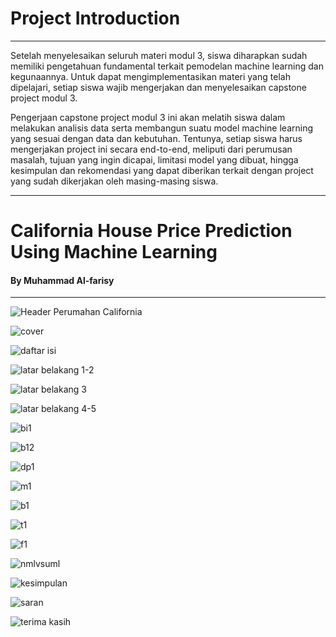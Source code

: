 # Project Introduction
<hr>
Setelah menyelesaikan seluruh materi modul 3, siswa diharapkan sudah memiliki pengetahuan fundamental terkait pemodelan machine learning dan kegunaannya. Untuk dapat
mengimplementasikan materi yang telah dipelajari, setiap siswa wajib mengerjakan dan menyelesaikan capstone project modul 3.

Pengerjaan capstone project modul 3 ini akan melatih siswa dalam melakukan analisis data serta membangun suatu model machine learning yang sesuai dengan data dan kebutuhan. Tentunya, setiap siswa harus mengerjakan project ini secara end-to-end, meliputi dari perumusan masalah, tujuan yang ingin dicapai, limitasi model yang dibuat, hingga kesimpulan dan rekomendasi yang dapat diberikan terkait dengan project yang sudah dikerjakan oleh masing-masing siswa.
<hr>

# California House Price Prediction Using Machine Learning


#### By Muhammad Al-farisy
<hr>

![Header Perumahan California](https://github.com/mhdalfarisy/California-House-Price-Prediction-Using-Machine-Learning/blob/main/gambar/1-Skyline_Street-Scene_CC_RET_conversion1_920.jpg)


![cover](https://github.com/mhdalfarisy/California-House-Price-Prediction-Using-Machine-Learning/blob/main/gambar/cover.JPG)

![daftar isi](https://github.com/mhdalfarisy/California-House-Price-Prediction-Using-Machine-Learning/blob/main/gambar/di.JPG)

![latar belakang 1-2](https://github.com/mhdalfarisy/California-House-Price-Prediction-Using-Machine-Learning/blob/main/gambar/lb1.JPG)

![latar belakang 3](https://github.com/mhdalfarisy/California-House-Price-Prediction-Using-Machine-Learning/blob/main/gambar/lb2.JPG)

![latar belakang 4-5](https://github.com/mhdalfarisy/California-House-Price-Prediction-Using-Machine-Learning/blob/main/gambar/lb3.JPG)

![bi1](https://github.com/mhdalfarisy/California-House-Price-Prediction-Using-Machine-Learning/blob/main/gambar/da1.JPG)

![b12](https://github.com/mhdalfarisy/California-House-Price-Prediction-Using-Machine-Learning/blob/main/gambar/da2.JPG)

![dp1](https://github.com/mhdalfarisy/California-House-Price-Prediction-Using-Machine-Learning/blob/main/gambar/dp1.JPG)

![m1](https://github.com/mhdalfarisy/California-House-Price-Prediction-Using-Machine-Learning/blob/main/gambar/m1.JPG)

![b1](https://github.com/mhdalfarisy/California-House-Price-Prediction-Using-Machine-Learning/blob/main/gambar/b1.JPG)

![t1](https://github.com/mhdalfarisy/California-House-Price-Prediction-Using-Machine-Learning/blob/main/gambar/t1.JPG)

![f1](https://github.com/mhdalfarisy/California-House-Price-Prediction-Using-Machine-Learning/blob/main/gambar/f1.JPG)

![nmlvsuml](https://github.com/mhdalfarisy/California-House-Price-Prediction-Using-Machine-Learning/blob/main/gambar/nmlvsuml.JPG)

![kesimpulan](https://github.com/mhdalfarisy/California-House-Price-Prediction-Using-Machine-Learning/blob/main/gambar/kesimpulan.jpg)

![saran](https://github.com/mhdalfarisy/California-House-Price-Prediction-Using-Machine-Learning/blob/main/gambar/saran.JPG)

![terima kasih](https://github.com/mhdalfarisy/California-House-Price-Prediction-Using-Machine-Learning/blob/main/gambar/thanks.JPG)
